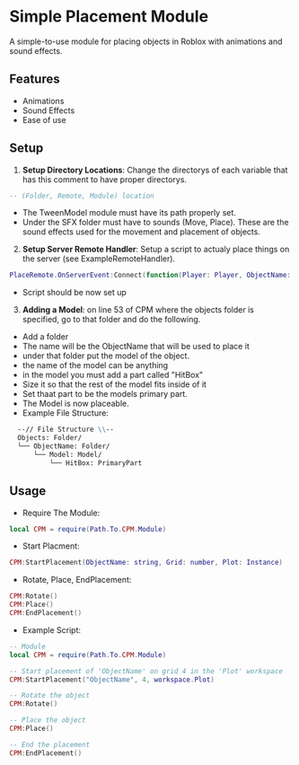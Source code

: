 # Simple Placement Module
A simple-to-use module for placing objects in Roblox with animations and sound effects.

## Features
- Animations
- Sound Effects
- Ease of use

## Setup
1. **Setup Directory Locations**: Change the directorys of each variable that has this comment to have proper directorys.
  ```lua
  -- (Folder, Remote, Module) location
  ```
  - The TweenModel module must have its path properly set.
  - Under the SFX folder must have to sounds (Move, Place). These are the sound effects used for the movement and placement of objects.
2. **Setup Server Remote Handler**: Setup a script to actualy place things on the server (see ExampleRemoteHandler).
```lua
PlaceRemote.OnServerEvent:Connect(function(Player: Player, ObjectName: string, CurrentLocation: CFrame, CurrentRotation: number))
```
  - Script should be now set up
3. **Adding a Model**: on line 53 of CPM where the objects folder is specified, go to that folder and do the following.
  - Add a folder
  - The name will be the ObjectName that will be used to place it
  - under that folder put the model of the object.
  - the name of the model can be anything
  - in the model you must add a part called "HitBox"
  - Size it so that the rest of the model fits inside of it
  - Set thaat part to be the models primary part.
  - The Model is now placeable.
  - Example File Structure:
```md
  --// File Structure \\--
  Objects: Folder/
  └── ObjectName: Folder/
      └── Model: Model/
          └── HitBox: PrimaryPart
```


## Usage
- Require The Module:
```lua
local CPM = require(Path.To.CPM.Module)
```
- Start Placment:
```lua
CPM:StartPlacement(ObjectName: string, Grid: number, Plot: Instance)
```
- Rotate, Place, EndPlacement:
```lua
CPM:Rotate()
CPM:Place()
CPM:EndPlacement()
```
- Example Script:
```lua
-- Module
local CPM = require(Path.To.CPM.Module)

-- Start placement of 'ObjectName' on grid 4 in the 'Plot' workspace
CPM:StartPlacement("ObjectName", 4, workspace.Plot)

-- Rotate the object
CPM:Rotate()

-- Place the object
CPM:Place()

-- End the placement
CPM:EndPlacement()

```
